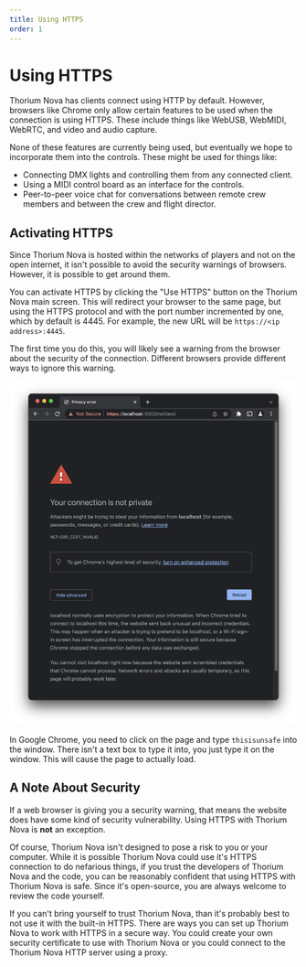 ```yaml
---
title: Using HTTPS
order: 1
---
```


# Using HTTPS

Thorium Nova has clients connect using HTTP by default. However, browsers like
Chrome only allow certain features to be used when the connection is using
HTTPS. These include things like WebUSB, WebMIDI, WebRTC, and video and audio
capture.

None of these features are currently being used, but eventually we hope to
incorporate them into the controls. These might be used for things like:

- Connecting DMX lights and controlling them from any connected client.
- Using a MIDI control board as an interface for the controls.
- Peer-to-peer voice chat for conversations between remote crew members and
  between the crew and flight director.

## Activating HTTPS

Since Thorium Nova is hosted within the networks of players and not on the open
internet, it isn't possible to avoid the security warnings of browsers. However,
it is possible to get around them.

You can activate HTTPS by clicking the "Use HTTPS" button on the Thorium Nova
main screen. This will redirect your browser to the same page, but using the
HTTPS protocol and with the port number incremented by one, which by default
is 4445. For example, the new URL will be `https://<ip address>:4445`.

The first time you do this, you will likely see a warning from the browser about
the security of the connection. Different browsers provide different ways to
ignore this warning.

![Google Chrome showing a security warning](./insecure.png)

In Google Chrome, you need to click on the page and type `thisisunsafe` into the
window. There isn't a text box to type it into, you just type it on the window.
This will cause the page to actually load.

## A Note About Security

If a web browser is giving you a security warning, that means the website does
have some kind of security vulnerability. Using HTTPS with Thorium Nova is
**not** an exception.

Of course, Thorium Nova isn't designed to pose a risk to you or your computer.
While it is possible Thorium Nova could use it's HTTPS connection to do
nefarious things, if you trust the developers of Thorium Nova and the code, you
can be reasonably confident that using HTTPS with Thorium Nova is safe. Since
it's open-source, you are always welcome to review the code yourself.

If you can't bring yourself to trust Thorium Nova, than it's probably best to
not use it with the built-in HTTPS. There are ways you can set up Thorium Nova
to work with HTTPS in a secure way. You could create your own security
certificate to use with Thorium Nova or you could connect to the Thorium Nova
HTTP server using a proxy.
